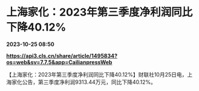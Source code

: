 # 上海家化：2023年第三季度净利润同比下降40.12%

**2023-10-25 08:50**

**https://api3.cls.cn/share/article/1495834?os=web&sv=7.7.5&app=CailianpressWeb**

【上海家化：2023年第三季度净利润同比下降40.12%】财联社10月25日电，上海家化公告，第三季度净利润9313.44万元，同比下降40.12%。